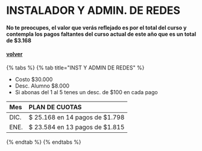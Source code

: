 # INSTALADOR Y ADMIN. DE REDES

#### No te preocupes, el valor que verás reflejado es por el total del curso y contempla los pagos faltantes del curso actual de este año que es un total de $3.168

#### [volver](../)

{% tabs %}
{% tab title="INST Y ADMIN DE REDES" %}
* Costo $30.000
* Desc. Alumno $8.000
* Si abonas del 1 al 5 tenes un desc. de $100 en cada pago

| Mes | PLAN DE CUOTAS |
| :--- | :--- |
| DIC. | $ 25.168 en 14 pagos de $1.798 |
| ENE. | $ 23.584 en 13 pagos de $1.815 |
{% endtab %}
{% endtabs %}

